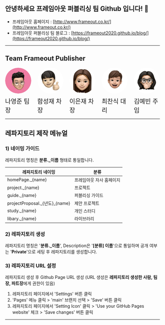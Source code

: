 ## 안녕하세요 프레임아웃 퍼블리싱 팀 Github 입니다! 👋

- 프레임아웃 홈페이지 : [http://www.frameout.co.kr/](http://www.frameout.co.kr/)
- 프레임아웃 퍼블리싱 팀 블로그 : [https://frameout2020.github.io/blog/](https://frameout2020.github.io/blog/)

---

## Team Frameout Publisher

<div style="display : flex; gap : 20px;">
  <div style="display : flex; flex-direction : column; align-items : center;">
    <img src="./img/나영준.png" style="width : 200px; border-radius : 100%; overflow : hidden;"/>
    <span style="margin-top : 10px; font-size : 20px; ">나영준 팀장</span>
  </div>

  <div style="display : flex; flex-direction : column; align-items : center;">
    <img src="./img/함성재.jpg" style="width : 200px; border-radius : 100%; overflow : hidden;"/>
    <span style="margin-top : 10px; font-size : 20px; ">함성재 차장</span>
  </div>

  <div style="display : flex; flex-direction : column; align-items : center;">
    <img src="./img/이은재.png" style="width : 200px; border-radius : 100%; overflow : hidden;"/>
    <span style="margin-top : 10px; font-size : 20px; ">이은재 차장</span>
  </div>

  <div style="display : flex; flex-direction : column; align-items : center;">
    <img src="./img/최찬식.jpg" style="width : 200px; border-radius : 100%; overflow : hidden;"/>
    <span style="margin-top : 10px; font-size : 20px; ">최찬식 대리</span>
  </div>

  <div style="display : flex; flex-direction : column; align-items : center;">
    <img src="./img/김예빈.jpeg" style="width : 200px; border-radius : 100%; overflow : hidden;"/>
    <span style="margin-top : 10px; font-size : 20px; ">김예빈 주임</span>
  </div>
</div>

---

## 레파지토리 제작 메뉴얼

### 1) 네이밍 가이드

레파지토리 명칭은 **분류.\_이름** 형태로 통일합니다.

<table>
    <thead>
        <tr>
            <th>레파지토리 네이밍</th>
            <th>분류</th>
        </tr>
    </thead>
    <tbody>
        <tr>
            <td>homePage._{name}</td>
            <td>프레임아웃 자사 홈페이지</td>
        </tr>
        <tr>
            <td>project._{name}</td>
            <td>프로젝트</td>
        </tr>
        <tr>
            <td>guide._{name}</td>
            <td>퍼블리싱 가이드</td>
        </tr>
        <tr>
            <td>projectProposal._{년도}_{name}</td>
            <td>제안 프로젝트</td>
        </tr>
        <tr>
            <td>study._{name}</td>
            <td>개인 스터디</td>
        </tr>
         <tr>
            <td>libary._{name}</td>
            <td>라이브러리</td>
        </tr>
    </tbody>
</table>

### 2) 레파지토리 생성

레파지토리 명칭은 '**분류.\_이름**', Description은 '**[분류] 이름**'으로 통일하며 공개 여부는 '**Private**'으로 세팅 후 레파지토리를 생성합니다.

### 3) 레파지토리 URL 설정

레파지토리 생성 후 Github Page URL 생성 (URL 생성은 **레파지토리 생성한 사람, 팀장, 파트장**에게 권한이 있음)

1. 레파지토리 페이지에서 'Settings' 버튼 클릭
2. 'Pages' 메뉴 클릭 > 'main' 브랜치 선택 > 'Save' 버튼 클릭
3. 레파지토리 페이지에서 'Setting Icon' 클릭 > 'Use your GitHub Pages website' 체크 > 'Save changes' 버튼 클릭

---

<!--
**Here are some ideas to get you started:**

🙋‍♀️ A short introduction - what is your organization all about?
🌈 Contribution guidelines - how can the community get involved?
👩‍💻 Useful resources - where can the community find your docs? Is there anything else the community should know?
🍿 Fun facts - what does your team eat for breakfast?
🧙 Remember, you can do mighty things with the power of [Markdown](https://docs.github.com/github/writing-on-github/getting-started-with-writing-and-formatting-on-github/basic-writing-and-formatting-syntax)
-->
